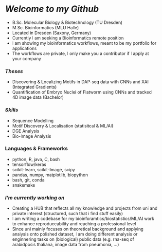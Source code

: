 # *Welcome to my Github*

- B.Sc. Molecular Biology & Biotechnology (TU Dresden)
- M.Sc. Bioinformatics (MLU Halle)
- Located in Dresden (Saxony, Germany)
- Currently I am seeking a Bioinformatics remote position
- I am showing my bioinformatics workflows, meant to be my portfolio for applications
- The workflows are private, I only make you a contributor if I apply at your company

### *Theses*
- Discovering & Localizing Motifs in DAP-seq data with CNNs and XAI (Integrated Gradients)
- Quantification of Embryo Nuclei of Flatworm using CNNs and tracked 4D image data  (Bachelor)

### *Skills*
- Sequence Modelling
- Motif Discovery & Localisation (statisitcal & ML/AI)
- DGE Analysis
- Bio-Image Analysis

### Languages & Frameworks
- python, R, java, C, bash 
- tensorflow/keras
- scikit-learn, scikit-Image, scipy
- pandas, numpy, matplotlib, biopython
- bash, git, conda
- snakemake

### *I’m currently working on*
- Creating a HUB that reflects all my knowledge and projects from uni and private interest (structured, such that i find stuff easily)
- I am writing a codebase for my bioinforamtics/biostatistics/ML/AI work to enhance reproduceability and reaching a professional level
- Since uni mainly focuses on theoretical background and applying analysis onto polished dataset, I am doing different analysis or enginnering tasks on (biological) public data (e.g. rna-seq of arabidposis thaliana, image data from pneumonia, ...)





